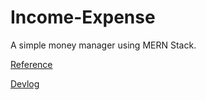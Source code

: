 # Income-Expense
A simple money manager using MERN Stack.

[Reference](https://www.youtube.com/watch?v=aD1c_YmHsFg&ab_channel=CodingWithDawid)

[Devlog](https://docs.bkkz.live/web-development/income-expense-project)


